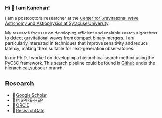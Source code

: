 ### Hi 👋 I am Kanchan!

I am a postdoctoral researcher at the [Center for Gravitational Wave Astronomy and Astrophysics at Syracuse University](https://gravitationalwaves.syracuse.edu/people/). 

My research focuses on developing efficient and scalable search algorithms to detect gravitational waves from compact binary mergers. I am particularly interested in techniques that improve sensitivity and reduce latency, making them suitable for next-generation observatories.

In my Ph.D, I worked on developing a hierarchical search method using the PyCBC framework. This search pipeline could be found in [Github](https://github.com/Kanchan-05/pycbc/tree/hierarchical_subsolar) under the hierarchical_subsolar branch. 

## Research  
- 🔬 [Google Scholar](https://scholar.google.com/citations?user=e8YurNYAAAAJ&hl=en)  
- 📝 [INSPIRE-HEP](https://inspirehep.net/authors/1868933)
- 🧪 [ORCID](https://orcid.org/0000-0001-8051-7883)
- 📄 [ResearchGate](https://www.researchgate.net/profile/Kanchan-Soni)   
